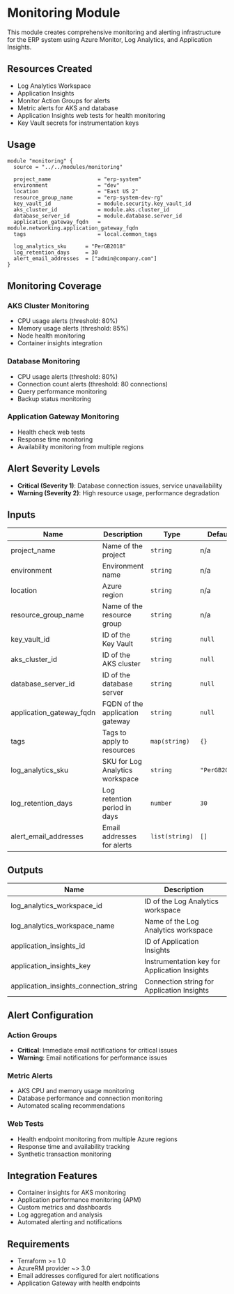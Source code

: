 # Monitoring Module

This module creates comprehensive monitoring and alerting infrastructure for the ERP system using Azure Monitor, Log Analytics, and Application Insights.

## Resources Created

- Log Analytics Workspace
- Application Insights
- Monitor Action Groups for alerts
- Metric alerts for AKS and database
- Application Insights web tests for health monitoring
- Key Vault secrets for instrumentation keys

## Usage

```hcl
module "monitoring" {
  source = "../../modules/monitoring"

  project_name               = "erp-system"
  environment                = "dev"
  location                   = "East US 2"
  resource_group_name        = "erp-system-dev-rg"
  key_vault_id               = module.security.key_vault_id
  aks_cluster_id             = module.aks.cluster_id
  database_server_id         = module.database.server_id
  application_gateway_fqdn   = module.networking.application_gateway_fqdn
  tags                       = local.common_tags

  log_analytics_sku      = "PerGB2018"
  log_retention_days     = 30
  alert_email_addresses  = ["admin@company.com"]
}
```

## Monitoring Coverage

### AKS Cluster Monitoring
- CPU usage alerts (threshold: 80%)
- Memory usage alerts (threshold: 85%)
- Node health monitoring
- Container insights integration

### Database Monitoring
- CPU usage alerts (threshold: 80%)
- Connection count alerts (threshold: 80 connections)
- Query performance monitoring
- Backup status monitoring

### Application Gateway Monitoring
- Health check web tests
- Response time monitoring
- Availability monitoring from multiple regions

## Alert Severity Levels

- **Critical (Severity 1)**: Database connection issues, service unavailability
- **Warning (Severity 2)**: High resource usage, performance degradation

## Inputs

| Name | Description | Type | Default | Required |
|------|-------------|------|---------|:--------:|
| project_name | Name of the project | `string` | n/a | yes |
| environment | Environment name | `string` | n/a | yes |
| location | Azure region | `string` | n/a | yes |
| resource_group_name | Name of the resource group | `string` | n/a | yes |
| key_vault_id | ID of the Key Vault | `string` | `null` | no |
| aks_cluster_id | ID of the AKS cluster | `string` | `null` | no |
| database_server_id | ID of the database server | `string` | `null` | no |
| application_gateway_fqdn | FQDN of the application gateway | `string` | `null` | no |
| tags | Tags to apply to resources | `map(string)` | `{}` | no |
| log_analytics_sku | SKU for Log Analytics workspace | `string` | `"PerGB2018"` | no |
| log_retention_days | Log retention period in days | `number` | `30` | no |
| alert_email_addresses | Email addresses for alerts | `list(string)` | `[]` | no |

## Outputs

| Name | Description |
|------|-------------|
| log_analytics_workspace_id | ID of the Log Analytics workspace |
| log_analytics_workspace_name | Name of the Log Analytics workspace |
| application_insights_id | ID of Application Insights |
| application_insights_key | Instrumentation key for Application Insights |
| application_insights_connection_string | Connection string for Application Insights |

## Alert Configuration

### Action Groups
- **Critical**: Immediate email notifications for critical issues
- **Warning**: Email notifications for performance issues

### Metric Alerts
- AKS CPU and memory usage monitoring
- Database performance and connection monitoring
- Automated scaling recommendations

### Web Tests
- Health endpoint monitoring from multiple Azure regions
- Response time and availability tracking
- Synthetic transaction monitoring

## Integration Features

- Container insights for AKS monitoring
- Application performance monitoring (APM)
- Custom metrics and dashboards
- Log aggregation and analysis
- Automated alerting and notifications

## Requirements

- Terraform >= 1.0
- AzureRM provider ~> 3.0
- Email addresses configured for alert notifications
- Application Gateway with health endpoints
